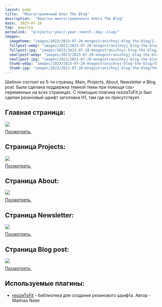 ```yaml
---
layout: page
title:  "Многостраничный блог The Blog"
description:  "Верстка многостраничного блога The Blog"
date:  2023-07-28
tag:  верстка
permalink:  "projects/:year/:year-:month-:day-:slug/"
images:
  imagehome: "images/2023/2023-07-28-mnogostranichnyj-blog-the-blog/1.jpg" #968x544
  fullpost-webp: "images/2023/2023-07-28-mnogostranichnyj-blog-the-blog/1.webp" #968x544
  fullpost-jpg: "images/2023/2023-07-28-mnogostranichnyj-blog-the-blog/1.jpg" #968x544
  smallpost-webp: "images/2023/2023-07-28-mnogostranichnyj-blog-the-blog/small-post.webp" #436x244
  smallpost-jpg: "images/2023/2023-07-28-mnogostranichnyj-blog-the-blog/small-post.jpg" #436x244
  thumb-webp: "images/2023/2023-07-28-mnogostranichnyj-blog-the-blog/thumb-post.webp" #248x140
  thumb-jpg: "images/2023/2023-07-28-mnogostranichnyj-blog-the-blog/thumb-post.jpg" #248x140
---
```


<p>Шаблон состоит из 5-ти страниц: Main, Projects, About, Newsletter и Blog post. Была сделана поддержка темной темы при помощи css-переменных на всех страницах. С помощью плагина resizeToFit.js был сделан резиновый шрифт заголовка H1, там где он присутствует. </p>

<h2>Главная страница:</h2>

<img src="images/2023/2023-07-28-mnogostranichnyj-blog-the-blog/2.png">

<div class="full-article__button">
  <a class="button" rel="nofollow noreferrer noopener" target="_blank" href="https://lorsalio7.github.io/TheBlog/dist/">Посмотреть
    <svg class="button__icon button__icon--right" width="22" height="22">
      <use xlink:href="img/sprite.svg#new-tab-ic"></use>
    </svg>
  </a>
</div>

<h2>Страница Projects:</h2>

<img src="images/2023/2023-07-28-mnogostranichnyj-blog-the-blog/3.png">

<div class="full-article__button">
  <a class="button" rel="nofollow noreferrer noopener" target="_blank" href="https://lorsalio7.github.io/TheBlog/dist/projects.html">Посмотреть
    <svg class="button__icon button__icon--right" width="22" height="22">
      <use xlink:href="img/sprite.svg#new-tab-ic"></use>
    </svg>
  </a>
</div>

<h2>Страница About:</h2>

<img src="images/2023/2023-07-28-mnogostranichnyj-blog-the-blog/4.png">

<div class="full-article__button">
  <a class="button" rel="nofollow noreferrer noopener" target="_blank" href="https://lorsalio7.github.io/TheBlog/dist/about.html">Посмотреть
    <svg class="button__icon button__icon--right" width="22" height="22">
      <use xlink:href="img/sprite.svg#new-tab-ic"></use>
    </svg>
  </a>
</div>

<h2>Страница Newsletter:</h2>

<img src="images/2023/2023-07-28-mnogostranichnyj-blog-the-blog/5.png">

<div class="full-article__button">
  <a class="button" rel="nofollow noreferrer noopener" target="_blank" href="https://lorsalio7.github.io/TheBlog/dist/newsletter.html">Посмотреть
    <svg class="button__icon button__icon--right" width="22" height="22">
      <use xlink:href="img/sprite.svg#new-tab-ic"></use>
    </svg>
  </a>
</div>

<h2>Страница Blog post:</h2>

<img src="images/2023/2023-07-28-mnogostranichnyj-blog-the-blog/6.png">

<div class="full-article__button">
  <a class="button" rel="nofollow noreferrer noopener" target="_blank" href="https://lorsalio7.github.io/TheBlog/dist/blog-post.html">Посмотреть
    <svg class="button__icon button__icon--right" width="22" height="22">
      <use xlink:href="img/sprite.svg#new-tab-ic"></use>
    </svg>
  </a>
</div>

<h2>Используемые плагины:</h2>

<ul>
  <li><a href="https://github.com/mnater/resizeToFit" rel="nofollow">resizeToFit</a> - библиотека для создания резинового шрифта. Автор - Mathias Nater</li>
</ul>